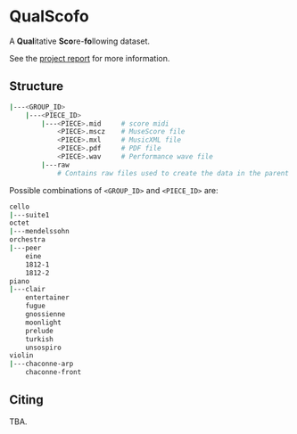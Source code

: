 # QualScofo

A **Qual**itative **Sco**re-**fo**llowing dataset.

See the [project report](https://github.com/flippy-fyp/flippy-report/blob/main/main.pdf) for more information.

## Structure

```bash
|---<GROUP_ID>
    |---<PIECE_ID>
        |---<PIECE>.mid     # score midi
            <PIECE>.mscz    # MuseScore file
            <PIECE>.mxl     # MusicXML file
            <PIECE>.pdf     # PDF file
            <PIECE>.wav     # Performance wave file
        |---raw
            # Contains raw files used to create the data in the parent directory (e.g. full preformance mp3, full MuseScore file, etc.)
```

Possible combinations of `<GROUP_ID>` and `<PIECE_ID>` are:

```bash
cello
|---suite1
octet
|---mendelssohn
orchestra
|---peer
    eine
    1812-1
    1812-2
piano
|---clair
    entertainer
    fugue
    gnossienne
    moonlight
    prelude
    turkish
    unsospiro
violin
|---chaconne-arp
    chaconne-front
```

## Citing

TBA.
